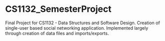 CS1132_SemesterProject
======================

Final Project for CS1132 - Data Structures and Software Design. Creation of single-user based social networking application. Implemented largely through creation of data files and imports/exports.
